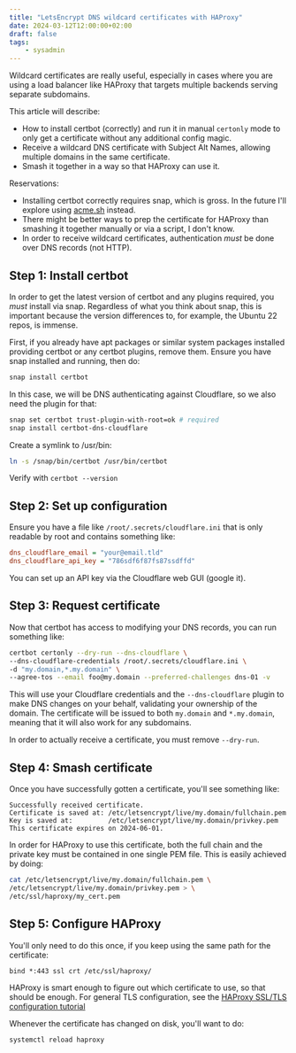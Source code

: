 ```yaml
---
title: "LetsEncrypt DNS wildcard certificates with HAProxy"
date: 2024-03-12T12:00:00+02:00
draft: false
tags:
    - sysadmin
---
```


Wildcard certificates are really useful, especially in cases where you
are using a load balancer like HAProxy that targets multiple backends
serving separate subdomains.

This article will describe:

- How to install certbot (correctly) and run it in manual `certonly`
  mode to only get a certificate without any additional config magic.
- Receive a wildcard DNS certificate with Subject Alt Names, allowing
  multiple domains in the same certificate.
- Smash it together in a way so that HAProxy can use it.

Reservations:

- Installing certbot correctly requires snap, which is gross. In the
  future I'll explore using
  [acme.sh](https://github.com/acmesh-official/acme.sh) instead.
- There might be better ways to prep the certificate for HAProxy than
  smashing it together manually or via a script, I don't know.
- In order to receive wildcard certificates, authentication *must* be
  done over DNS records (not HTTP).

## Step 1: Install certbot

In order to get the latest version of certbot and any plugins required,
you *must* install via snap. Regardless of what you think about snap,
this is important because the version differences to, for example, the
Ubuntu 22 repos, is immense.

First, if you already have apt packages or similar system packages
installed providing certbot or any certbot plugins, remove them. Ensure
you have snap installed and running, then do:

```bash
snap install certbot
```

In this case, we will be DNS authenticating against Cloudflare, so we
also need the plugin for that:

```bash
snap set certbot trust-plugin-with-root=ok # required
snap install certbot-dns-cloudflare
```

Create a symlink to /usr/bin:

```bash
ln -s /snap/bin/certbot /usr/bin/certbot
```

Verify with `certbot --version`

## Step 2: Set up configuration

Ensure you have a file like `/root/.secrets/cloudflare.ini` that is
only readable by root and contains something like:

```ini
dns_cloudflare_email = "your@email.tld"
dns_cloudflare_api_key = "786sdf6f87fs87ssdffd"
```

You can set up an API key via the Cloudflare web GUI (google it).

## Step 3: Request certificate

Now that certbot has access to modifying your DNS records, you can run
something like:

```bash
certbot certonly --dry-run --dns-cloudflare \
--dns-cloudflare-credentials /root/.secrets/cloudflare.ini \
-d "my.domain,*.my.domain" \
--agree-tos --email foo@my.domain --preferred-challenges dns-01 -v
```

This will use your Cloudflare credentials and the `--dns-cloudflare`
plugin to make DNS changes on your behalf, validating your ownership of
the domain. The certificate will be issued to both `my.domain` and
`*.my.domain`, meaning that it will also work for any subdomains.

In order to actually receive a certificate, you must remove
`--dry-run`.

## Step 4: Smash certificate

Once you have successfully gotten a certificate, you'll see something
like:

```plain
Successfully received certificate.
Certificate is saved at: /etc/letsencrypt/live/my.domain/fullchain.pem
Key is saved at:         /etc/letsencrypt/live/my.domain/privkey.pem
This certificate expires on 2024-06-01.
```

In order for HAProxy to use this certificate, both the full chain and
the private key must be contained in one single PEM file. This is
easily achieved by doing:

```bash
cat /etc/letsencrypt/live/my.domain/fullchain.pem \
/etc/letsencrypt/live/my.domain/privkey.pem > \
/etc/ssl/haproxy/my_cert.pem
```

## Step 5: Configure HAProxy

You'll only need to do this once, if you keep using the same path for
the certificate:

```plain
bind *:443 ssl crt /etc/ssl/haproxy/
```

HAProxy is smart enough to figure out which certificate to use, so that
should be enough. For general TLS configuration, see the
[HAProxy SSL/TLS configuration tutorial](https://www.haproxy.com/documentation/haproxy-configuration-tutorials/ssl-tls/)

Whenever the certificate has changed on disk, you'll want to do:

```
systemctl reload haproxy
```
